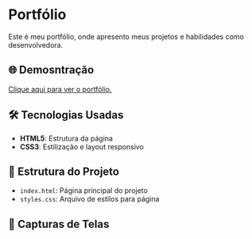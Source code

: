# Portfólio
Este é meu portfólio, onde apresento meus projetos e habilidades como desenvolvedora. 

## 🌐 Demosntração

<a href="https://wanessamara.github.io/Portfolio/" target="_blank"> Clique aqui para ver o portfólio.</a>

## 🛠️ Tecnologias Usadas
- **HTML5**: Estrutura da página
- **CSS3**: Estilização e layout responsivo

## 📂 Estrutura do Projeto
- `index.html`: Página principal do projeto
- `styles.css`: Arquivo de estilos para página

## 📸 Capturas de Telas


